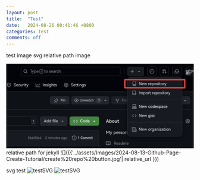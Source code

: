 ```yaml
---
layout: post
title:  "Test"
date:   2024-08-26 00:41:46 +0800
categories: Test
comments: off
---
```

test image svg 
relative path image

![relativePath_test](../../assets/Images/2024-08-13-Github-Page-Create-Tutorial/create%20repo%20button.jpg)
relative path for jekyll
![]({{'../assets/Images/2024-08-13-Github-Page-Create-Tutorial/create%20repo%20button.jpg'| relative_url }})

svg test 
![testSVG](../../assets/)
![testSVG](.././assets/Images/test/test.svg)
